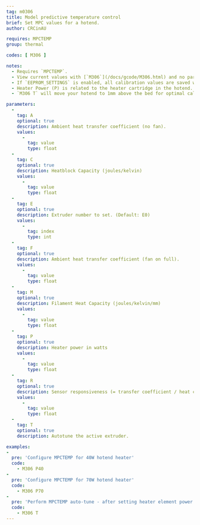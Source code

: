 ```yaml
---
tag: m0306
title: Model predictive temperature control
brief: Set MPC values for a hotend.
author: CRCinAU

requires: MPCTEMP
group: thermal

codes: [ M306 ]

notes:
  - Requires `MPCTEMP`.
  - View current values with [`M306`](/docs/gcode/M306.html) and no parameters.
  - If `EEPROM_SETTINGS` is enabled, all calibration values are saved with [`M500`](/docs/gcode/M500.html), loaded with [`M501`](/docs/gcode/M501.html), and reset with [`M502`](/docs/gcode/M502.html).
  - Heater Power (P) is related to the heater cartridge in the hotend. Most printers have 30 or 40 watt heaters.
  - `M306 T` will move your hotend to 1mm above the bed for optimal calibration. You should ensure your hotend and print bed are free from debris before running an auto-tune.

parameters:
  -
    tag: A
    optional: true
    description: Ambient heat transfer coefficient (no fan).
    values:
      -
        tag: value
        type: float
  -
    tag: C
    optional: true
    description: Heatblock Capacity (joules/kelvin)
    values:
      -
        tag: value
        type: float
  -
    tag: E
    optional: true
    description: Extruder number to set. (Default: E0)
    values:
      -
        tag: index
        type: int
  -
    tag: F
    optional: true
    description: Ambient heat transfer coefficient (fan on full).
    values:
      -
        tag: value
        type: float
  -
    tag: M
    optional: true
    description: Filament Heat Capacity (joules/kelvin/mm)
    values:
      -
        tag: value
        type: float
  -
    tag: P
    optional: true
    description: Heater power in watts
    values:
      -
        tag: value
        type: float
  -
    tag: R
    optional: true
    description: Sensor responsiveness (= transfer coefficient / heat capacity).
    values:
      -
        tag: value
        type: float
  -
    tag: T
    optional: true
    description: Autotune the active extruder.

examples:
-
  pre: 'Configure MPCTEMP for 40W hotend heater'
  code:
    - M306 P40
-
  pre: 'Configure MPCTEMP for 70W hotend heater'
  code:
    - M306 P70
-
  pre: 'Perform MPCTEMP auto-tune - after setting heater element power'
  code:
    - M306 T
---
```

